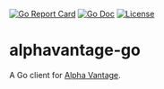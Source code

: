 [![Go Report Card](https://goreportcard.com/badge/github.com/cimomo/alphavantage-go)](https://goreportcard.com/report/github.com/cimomo/alphavantage-go)
[![Go Doc](https://img.shields.io/badge/godoc-reference-blue.svg?style=flat-square)](http://godoc.org/github.com/cimomo/alphavantage-go)
[![License](https://img.shields.io/badge/License-Apache%202.0-blue.svg)](https://github.com/cimomo/alphavantage-go/blob/master/LICENSE)

# alphavantage-go

A Go client for [Alpha Vantage](https://www.alphavantage.co).